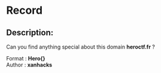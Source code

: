
# Record
## Description:
Can you find anything special about this domain **heroctf.fr** ?

Format : **Hero{}**<br>
Author : **xanhacks**

